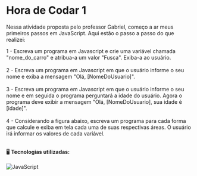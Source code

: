 # Hora de Codar 1
Nessa atividade proposta pelo professor Gabriel, começo a ar meus primeiros passos em JavaScript. Aqui estão o passo a passo do que realizei:

1 - Escreva um programa em Javascript e crie uma variável chamada "nome_do_carro" e atribua-a um valor "Fusca". Exiba-a ao usuário. <br><br>
2 - Escreva um programa em Javascript em que o usuário informe o seu nome e exiba a mensagem "Olá, [NomeDoUsuario]". <br><br>
3 - Escreva um programa em Javascript em que o usuário informe o seu nome e em seguida o programa perguntará a idade do usuário. Agora o programa deve exibir a mensagem "Olá, [NomeDoUsuario], sua idade é [idade]". <br><br>
4 - Considerando a figura abaixo, escreva um programa para cada forma que calcule e exiba em tela cada uma de suas respectivas áreas. O usuário irá informar os valores de cada variável. <br><br>

🖥️ **Tecnologias utilizadas:**<br><br>
<img align="center" src="https://img.shields.io/badge/JavaScript-F7DF1E?style=for-the-badge&logo=javascript&logoColor=black" alt="JavaScript" title="JavaScript">
